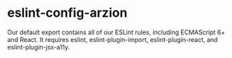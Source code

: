 # eslint-config-arzion

Our default export contains all of our ESLint rules, including ECMAScript 6+ and React. It requires eslint, eslint-plugin-import, eslint-plugin-react, and eslint-plugin-jsx-a11y.